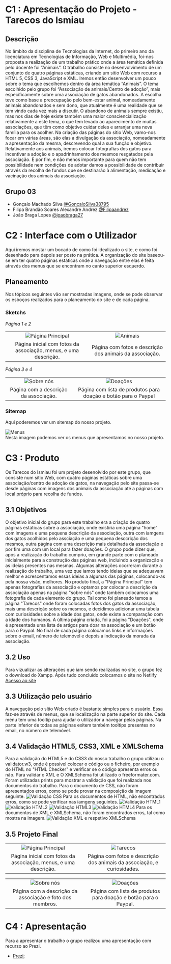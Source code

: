 # C1 : Apresentação do Projeto - Tarecos do Ismiau

## Descrição

No âmbito da disciplina de Tecnologias da Internet, do primeiro ano da licenciatura em Tecnologias de Informação, Web e Multimédia, foi-nos proposta a realização de um trabalho prático onde a área temática definida pelo docente foi “Animais”. O trabalho consiste no desenvolvimento de um conjunto de quatro páginas estáticas, criando um sitio Web com recurso a HTML 5, CSS 3, JavaScript e XML.
Iremos então desenvolver um pouco sobre o tema que escolhemos dentro da área temática “Animais”. O tema escolhido pelo grupo foi “Associação de animais/Centro de adoção”, mais especificamente sobre uma associação de gatos abandonados. A escolha teve como base a preocupação pelo bem-estar animal, nomeadamente animais abandonados e sem dono, que atualmente é uma realidade que se tem vindo cada vez mais a discutir. O abandono de animais sempre existiu, mas nos dias de hoje existe também uma maior consciencialização relativamente a este tema, o que tem levado ao aparecimento de muitas associações, que têm como objetivo cuidar deles e arranjar uma nova família para os acolher. 
Na criação das páginas do sítio Web, vamo-nos focar em várias áreas, são elas a divulgação da associação, nomeadamente a apresentação da mesma, descrevendo qual a sua função e objetivo. Relativamente aos animais, iremos colocar fotografias dos gatos para incentivar a adoção e o apadrinhamento dos mesmos resgatados pela associação. E por fim, e não menos importante para quem não tem possibilidade nem condições de adotar damos a possibilidade de contribuir através da recolha de fundos que se destinarão à alimentação, medicação e vacinação dos animais da associação. 

## Grupo 03

* Gonçalo Machado Silva [@GoncaloSilva38795](https://github.com/GoncaloSilva38795)
* Filipa Brandão Soares Alexandre Andrez [@Filipaandrez](https://github.com/Filipaandrez)
* João Braga Lopes [@joaobraga27](https://github.com/joaobraga27)

# C2 : Interface com o Utilizador

Aqui iremos mostar um bocado de como foi idealizado o site, e como foi desenhado para depois ser posto na prática. A organização do site baseou-se em ter quatro páginas estáticas onde a navegação entre elas é feita através dos menus que se encontram no canto superior esquerdo. 

## Planeamento 

Nos tópicos seguintes vão ser mostradas imagens, onde se pode observar os esboços realizados para o planeamento do site e de cada página.

### Sketchs

_Página 1 e 2_

| | |
:---: | :---:
![Página Principal](images/s1.png)                              | ![Animais](images/s2.png)
Página inicial com fotos da associação, menus, e uma descrição. |  Página com fotos e descrição dos animais da associação.

_Página 3 e 4_

| | |
:---: | :---:
![Sobre nós](images/s3.png)                               | ![Doações](images/s4.png)
Página com a descrição da associação.                     | Página com lista de produtos para doação e botão para o Paypal

### Sitemap

Aqui poderemos ver um sitemap do nosso projeto.

![Menus](images/wire.png)  
Nesta imagem podemos ver os menus que apresentamos no nosso projeto.
# C3 : Produto

Os Tarecos do Ismiau foi um projeto desenolvido por este grupo, que consiste num sitio Web, com quatro páginas estáticas sobre uma associação/centro de adoção de gatos, na navegação pelo site passa-se desde páginas com imagens dos animais da associação até a páginas com local próprio para recolha de fundos.

## 3.1 Objetivos
O objetivo inicial do grupo para este trabalho era a criação de quatro páginas estáticas sobre a associação, onde existiria uma página "home" com imagens e uma pequena descrição da associação, outra com iamgens dos gatos acolhidos pelo assciação e uma pequena desccrição dos mesmos, outra página com uma descrição mais detalhada da associação e por fim uma com um local para fazer doações.
O grupo pode dizer que, após a realização do trabalho cumpriu, em grande parte com o planeado inicialmente para a construção das páginas web, incluindo a organização e as ideias presentes nas mesmas. Algumas alterações ocorreram durante a realização do trabalho, uma vez que iamos tendo ideias que se adequavam melhor e acrescentamos essas ideias a algumas das páginas, colocando-as pela nossa visão, melhores. 
No produto final, a "Página Principal" tem apenas fotografias da associação e optamos por colocar a descrição da associação apenas na página "sobre nós" onde também colocamos uma fotografia de cada elemento do grupo. Tal como foi planeado temos a página "Tarecos" onde foram colocadas fotos dos gatos da associação, mais uma descrição sobre os mesmos, e decidimos adicionar uma tabela com curiosidades sobre a idade dos gatos, onde existe a comparação com a idade dos humanos. A última página criada, foi a página "Doações", onde é apresentada uma lista de artigos para doar na associação e um botão para o Paypal. No final de cada página colocamos links e informações sobre o email, número de telemóvel e depois a indicação da morada da associação.

## 3.2 Uso
Para vizualizar as alterações que iam sendo realizadas no site, o grupo fez o download do Xampp. 
Após tudo concluido colocamos o site no Netlify [Acesso ao site](https://fluffy-crostata-c5751f.netlify.app/tecnologias/index.html)

## 3.3 Utilização pelo usuário
A navegação pelo sítio Web criado é bastante simples para o usuário. Essa faz-se através de menus, que se localização na parte superior do site. Cada menu tem uma tooltip para ajudar o utilizador a navegar pelas páginas. Na parte inferior de todas as páginas exitem também tooltips presentes no email, no número de telemóvel.

## 3.4 Validação HTML5, CSS3, XML e XMLSchema

Para a validação do HTML5 e do CSS3 do nosso trabalho o grupo utilizou o validator.w3, onde é possível colocar o código ou o ficheiro, por exemplo do HTML no "HTML Checker" e verificar se o código apresenta erros ou não. Para validar o XML e O XMLSchema foi utilizado o freeformater.com. Foram utilizadas prints para mostrar a validação que foi realizada nos documentos do trabalho. 
Para o documento de CSS, não foram apresentados erros, como se pode provar na composição da imagem seguinte. ![Validação CSS](images/css.png)
Para os documentos de HTML, não encontrados erros, como se pode verificar nas iamgens seguintes. ![Validação HTML1](images/doacao.png) ![Validação HTML2](images/index.png) ![Validação HTML3](images/sobre.png) ![Validação HTML4](images/tarecos.png)
Para os documentos de XML e XMLSchema, não foram encontrados erros, tal como mostra na imagem. ![Validação XML e respetivo XMLSchema](images/xml.png)


## 3.5 Projeto Final

| | |
:---: | :---:
![Página Principal](images/pagina1.png)                              | ![Tarecos](images/pagina2.png)
Página inicial com fotos da associação, menus, e uma descrição.      |  Página com fotos e descrição dos animais da associação, e curiosidades.

| | |
:---: | :---:
![Sobre nós](images/pagina3.png)                               | ![Doações](images/pagina4.png)
Página com a descrição da associação e foto dos membros.       | Página com lista de produtos para doação e botão para o Paypal.

# C4 : Apresentação

Para a apresentar o trabalho o grupo realizou uma apresentação com recurso ao Prezi. 

* [Prezi](https://prezi.com/p/edit/lw086lju9iul/);

